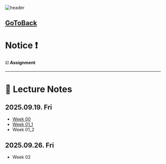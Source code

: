 ![header](https://capsule-render.vercel.app/api?type=waving&color=auto&height=300&section=header&text=Basic%20&fontSize=90&animation=fadeIn&fontAlignY=38&descAlignY=51&descAlign=70&)

## [GoToBack](https://github.com/lllilililli/2025-MYPAUL-PYTHONEDU/tree/main)

#  Notice ❗️
☑️ **Assignment**

---

# :book: Lecture Notes
## 2025.09.19. Fri
- [Week 00](https://github.com/lllilililli/2025-MYPAUL-PYTHONEDU/blob/main/Main/Basic/Lecture/Week-01/%5B%ED%8C%8C%EC%9D%B4%EC%8D%AC%20%EA%B8%B0%EC%B4%88%EA%B3%BC%EC%A0%95%5D%20Week%2000_OT.pptx)
- [Week 01_1](https://github.com/lllilililli/2025-MYPAUL-PYTHONEDU/blob/main/Main/Basic/Lecture/Week-01/%5B%ED%8C%8C%EC%9D%B4%EC%8D%AC%20%EA%B8%B0%EC%B4%88%EA%B3%BC%EC%A0%95%5D%20Week%2001_1_%ED%8C%8C%EC%9D%B4%EC%8D%AC%20%EB%B9%84%EA%B8%B4%EC%A6%88.pptx)
- Week 01_2

## 2025.09.26. Fri
- Week 02
